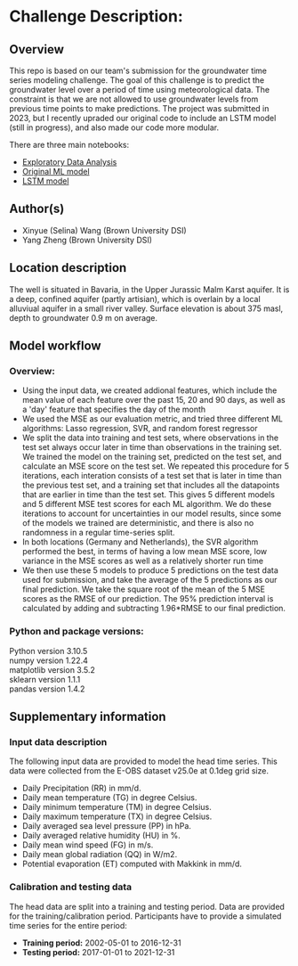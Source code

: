 # Challenge Description:

## Overview

This repo is based on our team's submission for the groundwater time series modeling challenge. The goal of this challenge is to predict the groundwater level over a period of time using meteorological data. The constraint is that we are not allowed to use groundwater levels from previous time points to make predictions. The project was submitted in 2023, but I recently upraded our original code to include an LSTM model (still in progress), and also made our code more modular. 

There are three main notebooks:
- [Exploratory Data Analysis](Germany_EDA.ipynb)
- [Original ML model](Germany_prediction.ipynb)
- [LSTM model](Germany_prediction_LSTM.ipynb)


## Author(s)

- Xinyue (Selina) Wang (Brown University DSI)
- Yang Zheng (Brown University DSI)


## Location description

The well is situated in Bavaria, in the Upper Jurassic Malm Karst aquifer. It is a deep, confined aquifer (partly artisian), which is overlain by a local alluviual aquifer in a small river valley. Surface elevation is about 375 masl, depth to groundwater 0.9 m on average.





## Model workflow

### Overview:
- Using the input data, we created addional features, which include the mean value of each feature over the past 15, 20 and 90 days, as well as a 'day' feature that specifies the day of the month
- We used the MSE as our evaluation metric, and tried three different ML algorithms: Lasso regression, SVR, and random forest regressor
- We split the data into training and test sets, where observations in the test set always occur later in time than observations in the training set. We trained the model on the training set, predicted on the test set, and calculate an MSE score on the test set. We repeated this procedure for 5 iterations, each interation consists of a test set that is later in time than the previous test set, and a training set that includes all the datapoints that are earlier in time than the test set. This gives 5 different models and 5 different MSE test scores for each ML algorithm. We do these iterations to account for uncertainties in our model results, since some of the models we trained are deterministic, and there is also no randomness in a regular time-series split.
- In both locations (Germany and Netherlands), the SVR algorithm performed the best, in terms of having a low mean MSE score, low variance in the MSE scores as well as a relatively shorter run time
- We then use these 5 models to produce 5 predictions on the test data used for submission, and take the average of the 5 predictions as our final prediction. We take the square root of the mean of the 5 MSE scores as the RMSE of our prediction. The 95% prediction interval is calculated by adding and subtracting 1.96*RMSE to our final prediction.


### Python and package versions:
Python version 3.10.5\
numpy version 1.22.4\
matplotlib version 3.5.2\
sklearn version 1.1.1\
pandas version 1.4.2


## Supplementary information

### Input data description

The following input data are provided to model the head time series. This data were collected from the E-OBS dataset 
v25.0e at 0.1deg grid size.

- Daily Precipitation (RR) in mm/d.
- Daily mean temperature (TG) in degree Celsius.
- Daily minimum temperature (TM) in degree Celsius.
- Daily maximum temperature (TX) in degree Celsius.
- Daily averaged sea level pressure (PP) in hPa.
- Daily averaged relative humidity (HU) in %.
- Daily mean wind speed (FG) in m/s.
- Daily mean global radiation (QQ) in W/m2.
- Potential evaporation (ET) computed with Makkink in mm/d.

### Calibration and testing data

The head data are split into a training and testing period. Data are provided for the training/calibration period. Participants have to provide a simulated time 
series for the entire period:

- **Training period:** 2002-05-01 to 2016-12-31
- **Testing period:** 2017-01-01 to 2021-12-31

